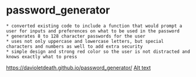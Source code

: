 # password_generator

    * converted existing code to include a function that would prompt a user for inputs and preferences on what to be used in the password
    * generates 8 to 128 character passwords for the user
    * uses not only uppercase and lowercase letters, but special characters and numbers as well to add extra security
    * simple design and strong red color so the user is not distracted and knows exactly what to press 
https://davioletdeath.github.io/password_generator/
[Alt text](https://cdn.discordapp.com/attachments/677340058000424970/715309689256280194/Screenshot_150.png "Password Generator")